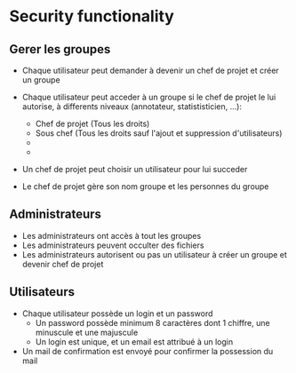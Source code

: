 #	Security functionality

## Gerer les groupes

- Chaque utilisateur peut demander à devenir un chef de projet et créer un groupe
- Chaque utilisateur peut acceder à un groupe si le chef de projet le lui autorise, à differents niveaux (annotateur, statististicien, ...):
	- Chef de projet (Tous les droits)
	- Sous chef (Tous les droits sauf l'ajout et suppression d'utilisateurs)
	- 
	-
	
- Un chef de projet peut choisir un utilisateur pour lui succeder
- Le chef de projet gère son nom groupe et les personnes du groupe

## Administrateurs

- Les administrateurs ont accès à tout les groupes
- Les administrateurs peuvent occulter des fichiers
- Les administrateurs autorisent ou pas un utilisateur à créer un groupe et devenir chef de projet

## Utilisateurs

- Chaque utilisateur possède un login et un password
	- Un password possède minimum 8 caractères dont 1 chiffre, une minuscule et une majuscule
	- Un login est unique, et un email est attribué à un login
- Un mail de confirmation est envoyé pour confirmer la possession du mail
